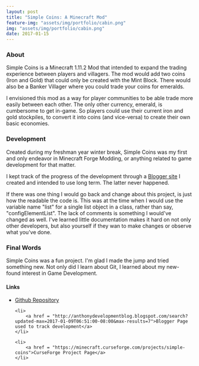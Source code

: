 ```yaml
---
layout: post
title: "Simple Coins: A Minecraft Mod"
feature-img: "assets/img/portfolio/cabin.png"
img: "assets/img/portfolio/cabin.png"
date: 2017-01-15
---
```

<h3>About</h3>

Simple Coins is a Minecraft 1.11.2 Mod that intended to expand the trading experience between players and villagers. The mod would add two coins (Iron and Gold) that could only be created with the Mint Block. There would also be a Banker Villager where you could trade your coins for emeralds.

I envisioned this mod as a way for player communities to be able trade more easily between each other. The only other currency, emerald, is cumbersome to get in-game. So players could use their current iron and gold stockpiles, to convert it into coins (and vice-versa) to create their own basic economies.

<h3>Development</h3>

Created during my freshman year winter break, Simple Coins was my first and only endeavor in Minecraft Forge Modding, or anything related to game development for that matter.

I kept track of the progress of the development through a <a href = "http://anthonydevelopmentblog.blogspot.com/search?updated-max=2017-01-09T06:51:00-08:00&max-results=7">Blogger site</a> I created and intended to use long term. The latter never happened.

If there was one thing I would go back and change about this project, is just how the readable the code is. This was at the time when I would use the variable name "list" for a single list object in a class, rather than say, "configElementList". The lack of comments is something I would've changed as well. I've learned little documentation makes it hard on not only other developers, but also yourself if they wan to make changes or observe what you've done.

<h3>Final Words</h3>

Simple Coins was a fun project. I'm glad I made the jump and tried something new. Not only did I learn about Git, I learned about my new-found interest in Game Development.

<h4>Links</h4>
<ul>
    <li>
        <a href = "https://github.com/anthonymendez/Simple-Coins-MinecraftMod">Github Repository</a>
    </li>

    <li>
        <a href = "http://anthonydevelopmentblog.blogspot.com/search?updated-max=2017-01-09T06:51:00-08:00&max-results=7">Blogger Page used to track development</a>
    </li>

    <li>
        <a href = "https://minecraft.curseforge.com/projects/simple-coins">CurseForge Project Page</a>
    </li>

</ul>